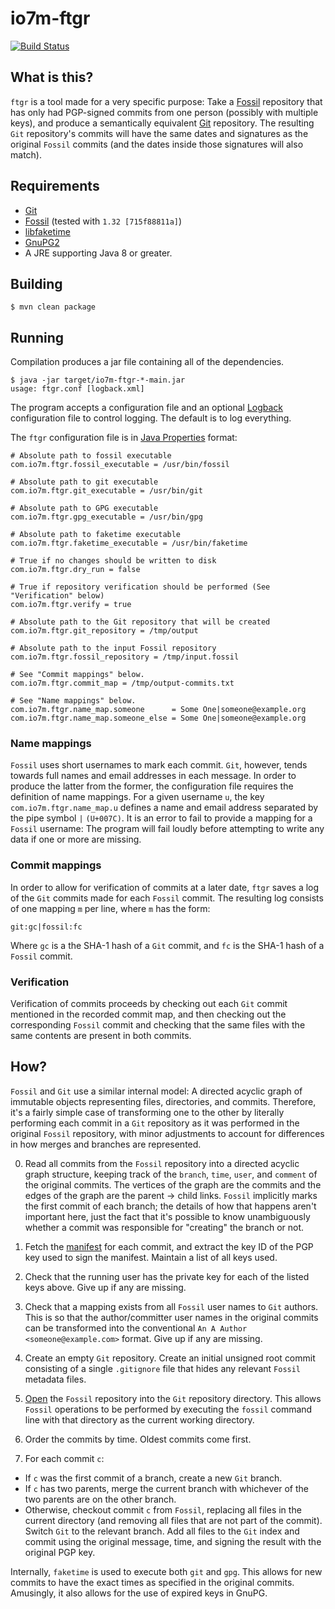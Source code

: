 io7m-ftgr
=========

[![Build Status](https://travis-ci.org/io7m/ftgr.svg?branch=master)](https://travis-ci.org/io7m/ftgr)

## What is this?

`ftgr` is a tool made for a very specific purpose: Take a
[Fossil](http://fossil-scm.org) repository that has only had PGP-signed
commits from one person (possibly with multiple keys), and produce
a semantically equivalent [Git](http://git-scm.com) repository. The
resulting `Git` repository's commits will have the same dates and
signatures as the original `Fossil` commits (and the dates inside
those signatures will also match).

## Requirements

+ [Git](http://git-scm.com)
+ [Fossil](http://fossil-scm.org) (tested with `1.32 [715f88811a]`)
+ [libfaketime](https://github.com/wolfcw/libfaketime)
+ [GnuPG2](http://gnupg.org)
+ A JRE supporting Java 8 or greater.

## Building

```
$ mvn clean package
```

## Running

Compilation produces a jar file containing all of the dependencies.

```
$ java -jar target/io7m-ftgr-*-main.jar
usage: ftgr.conf [logback.xml]
```

The program accepts a configuration file and an optional
[Logback](http://logback.qos.ch) configuration file to control
logging. The default is to log everything.

The `ftgr` configuration file is in [Java Properties](https://en.wikipedia.org/wiki/.properties)
format:

```
# Absolute path to fossil executable
com.io7m.ftgr.fossil_executable = /usr/bin/fossil

# Absolute path to git executable
com.io7m.ftgr.git_executable = /usr/bin/git

# Absolute path to GPG executable
com.io7m.ftgr.gpg_executable = /usr/bin/gpg

# Absolute path to faketime executable
com.io7m.ftgr.faketime_executable = /usr/bin/faketime

# True if no changes should be written to disk
com.io7m.ftgr.dry_run = false

# True if repository verification should be performed (See "Verification" below)
com.io7m.ftgr.verify = true

# Absolute path to the Git repository that will be created
com.io7m.ftgr.git_repository = /tmp/output

# Absolute path to the input Fossil repository
com.io7m.ftgr.fossil_repository = /tmp/input.fossil

# See "Commit mappings" below.
com.io7m.ftgr.commit_map = /tmp/output-commits.txt

# See "Name mappings" below.
com.io7m.ftgr.name_map.someone      = Some One|someone@example.org
com.io7m.ftgr.name_map.someone_else = Some One|someone@example.org

```

### Name mappings

`Fossil` uses short usernames to mark each commit. `Git`, however,
tends towards full names and email addresses in each message. In
order to produce the latter from the former, the configuration file
requires the definition of name mappings. For a given username `u`,
the key `com.io7m.ftgr.name_map.u` defines a name and email address
separated by the pipe symbol `|` `(U+007C)`. It is an error to fail
to provide a mapping for a `Fossil` username: The program will
fail loudly before attempting to write any data if one or more are
missing.

### Commit mappings

In order to allow for verification of commits at a later date, `ftgr`
saves a log of the `Git` commits made for each `Fossil` commit. The
resulting log consists of one mapping `m` per line, where `m` has the
form:

```
git:gc|fossil:fc
```

Where `gc` is a the SHA-1 hash of a `Git` commit, and `fc` is the
SHA-1 hash of a `Fossil` commit.

### Verification

Verification of commits proceeds by checking out each `Git` commit
mentioned in the recorded commit map, and then checking out the
corresponding `Fossil` commit and checking that the same files with
the same contents are present in both commits.

## How?

`Fossil` and `Git` use a similar internal model: A directed acyclic
graph of immutable objects representing files, directories, and
commits. Therefore, it's a fairly simple case of transforming one
to the other by literally performing each commit in a `Git` repository
as it was performed in the original `Fossil` repository, with minor
adjustments to account for differences in how merges and branches are
represented.

0. Read all commits from the `Fossil` repository into a directed acyclic
   graph structure, keeping track of the `branch`, `time`, `user`, and
   `comment` of the original commits. The vertices of the graph are the
   commits and the edges of the graph are the parent → child links.
   `Fossil` implicitly marks the first commit of each branch; the
   details of how that happens aren't important here, just the fact
   that it's possible to know unambiguously whether a commit was
   responsible for "creating" the branch or not.

1. Fetch the [manifest](http://fossil-scm.org/index.html/doc/trunk/www/fileformat.wiki#manifest)
   for each commit, and extract the key ID of the PGP key used to sign the
   manifest. Maintain a list of all keys used.

2. Check that the running user has the private key for each of the
   listed keys above. Give up if any are missing.

3. Check that a mapping exists from all `Fossil` user names to `Git`
   authors. This is so that the author/committer user names in the
   original commits can be transformed into the conventional
   `An A Author <someone@example.com>` format. Give up if any are
   missing.

4. Create an empty `Git` repository. Create an initial unsigned
   root commit consisting of a single `.gitignore` file that
   hides any relevant `Fossil` metadata files.

5. [Open](http://fossil-scm.org/index.html/help/open) the `Fossil`
   repository into the `Git` repository directory. This allows
   `Fossil` operations to be performed by executing the `fossil`
   command line with that directory as the current working directory.

6. Order the commits by time. Oldest commits come first.

7. For each commit `c`:
  + If `c` was the first commit of a branch, create a new `Git` branch.
  + If `c` has two parents, merge the current branch with whichever of
    the two parents are on the other branch.
  + Otherwise, checkout commit `c` from `Fossil`, replacing all files
    in the current directory (and removing all files that are not part
    of the commit). Switch `Git` to the relevant branch. Add all files
    to the `Git` index and commit using the original message, time,
    and signing the result with the original PGP key.

Internally, `faketime` is used to execute both `git` and `gpg`. This
allows for new commits to have the exact times as specified in the
original commits. Amusingly, it also allows for the use of expired
keys in GnuPG.

